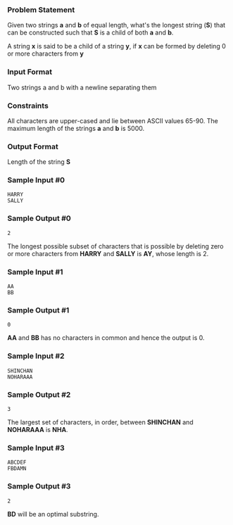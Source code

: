 ### Problem Statement

Given two strings **a** and **b** of equal length, what's the longest string (**S**) that can be constructed such that **S** is a child of both **a** and **b**.

A string **x** is said to be a child of a string **y**, if **x** can be formed by deleting 0 or more characters from **y**

### Input Format

Two strings a and b with a newline separating them

### Constraints

All characters are upper-cased and lie between ASCII values 65-90. The maximum length of the strings **a** and **b** is 5000.

### Output Format

Length of the string **S**

### Sample Input #0

```
HARRY
SALLY
```

### Sample Output #0

```
2
```
The longest possible subset of characters that is possible by deleting zero or more characters from **HARRY** and **SALLY** is **AY**, whose length is 2.

### Sample Input #1

```
AA
BB
```

### Sample Output #1

```
0
```
**AA** and **BB** has no characters in common and hence the output is 0.

### Sample Input #2

```
SHINCHAN
NOHARAAA
```

### Sample Output #2

```
3
```
The largest set of characters, in order, between **SHINCHAN** and **NOHARAAA** is **NHA**.

### Sample Input #3

```
ABCDEF
FBDAMN
```

### Sample Output #3

```
2
```
**BD** will be an optimal substring.
